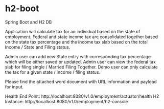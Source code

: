 # h2-boot
Spring Boot and H2 DB 

Application will calculate tax for an individual based on the state of employment.
Federal and state income tax are consolidated together based on the state tax percentage and the income tax slab 
based on the total Income / State and Filing status.

Admin user can add new State entry with corresponding tax percentage which will be either saved or updated.
Admin user can view the federal tax slab for filing single / Married Filing Together.
Demo user can only calculate the tax for a given state / income / filing status.

Please find the attached word document with URL information and payload for input.

Health End Point: http://localhost:8080/v1.0/employment/actuator/health
H2 Instance: http://localhost:8080/v1.0/employment/h2-console


